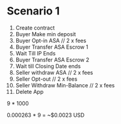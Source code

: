 # Scenario 1

1. Create contract
2. Buyer Make min deposit
3. Buyer Opt-in ASA // 2 x fees
4. Buyer Transfer ASA Escrow 1
5. Wait Till IP Ends
6. Buyer Transfer ASA Escrow 2
7. Wait till Closing Date ends
8. Seller withdraw ASA // 2 x fees
9. Seller Opt-out // 2 x fees
10. Seller Withdraw Min-Balance // 2 x fees
11. Delete App

9 * 1000

0.000263 * 9 = ~$0.0023 USD
